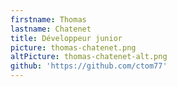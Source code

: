 ```yaml
---
firstname: Thomas
lastname: Chatenet
title: Développeur junior
picture: thomas-chatenet.png
altPicture: thomas-chatenet-alt.png
github: 'https://github.com/ctom77'
---
```

